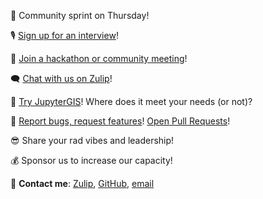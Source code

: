 :runner: Community sprint on Thursday!

:studio_microphone: [Sign up for an interview](https://geojupyter.org/interviews/sign-up)!

:calendar: [Join a hackathon or community meeting](https://geojupyter.org/calendar)!

:left_speech_bubble: [Chat with us on Zulip](https://jupyter.zulipchat.com/#narrow/channel/471314-geojupyter)!

:test_tube: [Try JupyterGIS](https://jupytergis.readthedocs.io/)! Where does it meet your needs (or not)?

:gift: [Report bugs, request features](https://github.com/geojupyter/jupytergis/issues)!
[Open Pull Requests](https://github.com/geojupyter/jupytergis)!

:sunglasses: Share your rad vibes and leadership!

:moneybag: Sponsor us to increase our capacity!

:love_letter: **Contact me**: [Zulip](https://jupyter.zulipchat.com/#narrow/channel/471314-geojupyter), [GitHub](https://github.com/mfisher87), [email](mailto:matt.fisher@berkeley.edu)
